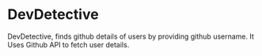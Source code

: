 # DevDetective
DevDetective, finds github details of users by providing github username. It Uses Github API to fetch user details.
